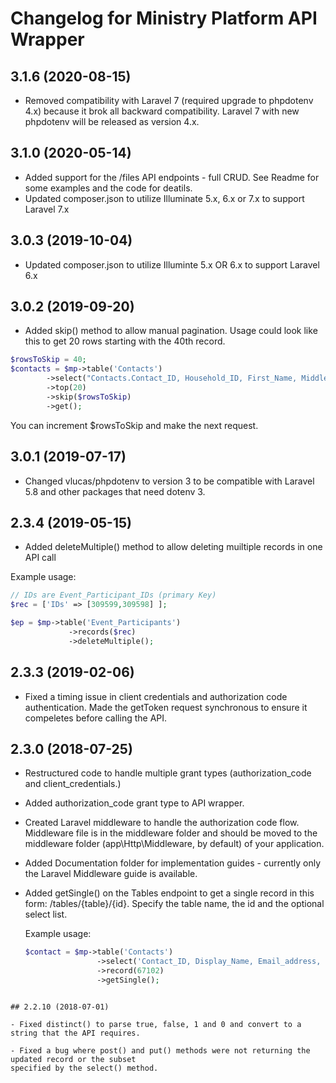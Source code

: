 # Changelog for Ministry Platform API Wrapper

## 3.1.6 (2020-08-15)
- Removed compatibility with Laravel 7 (required upgrade to phpdotenv 4.x) because it brok all backward compatibility.  Laravel 7 with new phpdotenv will be released as version 4.x.

## 3.1.0 (2020-05-14)
- Added support for the /files API endpoints - full CRUD.  See Readme for some examples and the code
for deatils.
- Updated composer.json to utilize Illuminate 5.x, 6.x or 7.x to support Laravel 7.x

## 3.0.3 (2019-10-04)
- Updated composer.json to utilize Illuminte 5.x OR 6.x to support Laravel 6.x

## 3.0.2 (2019-09-20)
- Added skip() method to allow manual pagination.  Usage could look like this to get 20 rows starting with the 40th record.
```php
$rowsToSkip = 40;
$contacts = $mp->table('Contacts')
        ->select("Contacts.Contact_ID, Household_ID, First_Name, Middle_Name, Last_Name, Display_Name, Gender_ID_Table.[Gender], Nickname")        
        ->top(20)
        ->skip($rowsToSkip)
        ->get();
```
You can increment $rowsToSkip and make the next request.

## 3.0.1 (2019-07-17)
- Changed vlucas/phpdotenv to version 3 to be compatible with Laravel 5.8 and other packages that need dotenv 3.

## 2.3.4 (2019-05-15)
- Added deleteMultiple() method to allow deleting muiltiple records in one API call

Example usage:

```php
// IDs are Event_Participant_IDs (primary Key)
$rec = ['IDs' => [309599,309598] ];

$ep = $mp->table('Event_Participants')
             ->records($rec)
             ->deleteMultiple();
```

## 2.3.3 (2019-02-06)
- Fixed a timing issue in client credentials and authorization code authentication.  Made the getToken request 
synchronous to ensure it compeletes before calling the API.


## 2.3.0 (2018-07-25)
- Restructured code to handle multiple grant types (authorization_code and client_credentials.)

- Added authorization_code grant type to API wrapper.

- Created Laravel middleware to handle the authorization code flow. Middleware file is in the middleware folder 
and should be moved to the middleware folder (app\Http\Middleware, by default) of your application.

- Added Documentation folder for implementation guides - currently only the Laravel Middleware guide is available.

- Added getSingle() on the Tables endpoint to get a single record in this form: /tables/{table}/{id}.  Specify 
the table name, the id and the optional select list.

  Example usage: 
  
  ```php
  $contact = $mp->table('Contacts')  			 
                  ->select('Contact_ID, Display_Name, Email_address, Mobile_Phone')
                  ->record(67102)
                  ->getSingle();

```

## 2.2.10 (2018-07-01)

- Fixed distinct() to parse true, false, 1 and 0 and convert to a string that the API requires.

- Fixed a bug where post() and put() methods were not returning the updated record or the subset 
specified by the select() method.

